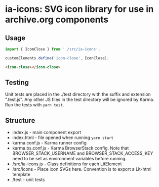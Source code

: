 # ia-icons: SVG icon library for use in archive.org components

## Usage

```js
import { IconClose } from './src/ia-icons';

customElements.define('icon-close', IconClose);
```

```html
<icon-close></icon-close>
```

## Testing

Unit tests are placed in the ./test directory with the suffix and extension
".test.js". Any other JS files in the test directory will be ignored by Karma.
Run the tests with `yarn test`.

## Structure

* index.js - main component export
* index.html - file opened when running `yarn start`
* karma.conf.js - Karma runner config
* karma.bs.conf.js - Karma BrowserStack config. Note that BROWSER_STACK_USERNAME
  and BROWSER_STACK_ACCESS_KEY need to be set as environment variables before
  running.
* /src/ia-icons.js - Class definitions for each LitElement
* /src/icons - Place icon SVGs here. Convention is to export a Lit-html template
* /test - unit tests
